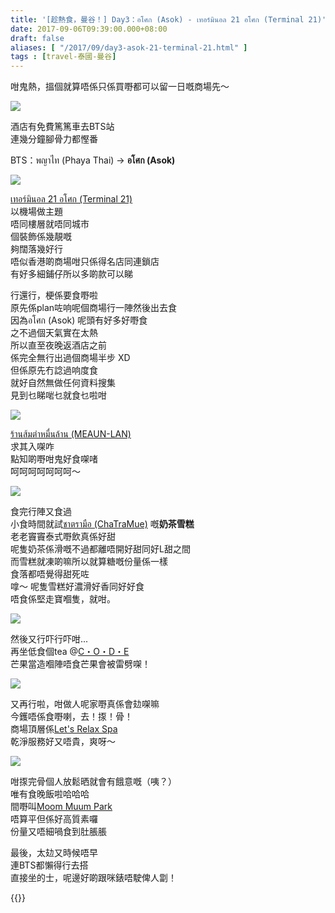 ```yaml
---
title: '[趁熱食，曼谷！] Day3：อโศก (Asok) - เทอร์มินอล 21 อโศก (Terminal 21)'
date: 2017-09-06T09:39:00.000+08:00
draft: false
aliases: [ "/2017/09/day3-asok-21-terminal-21.html" ]
tags : [travel-泰國-曼谷]
---
```


咁鬼熱，搵個就算唔係只係買嘢都可以留一日嘅商場先～  

![](/images/bangkok3a0.jpg)

酒店有免費篤篤車去BTS站  
連幾分鐘腳骨力都慳番  
  
BTS：พญาไท (Phaya Thai) → **อโศก (Asok)**  
  
  

![](/images/bangkok3a.jpg)

[เทอร์มินอล 21 อโศก (Terminal 21)](https://hidie.net/bangkok3a/)  
以機場做主題  
唔同樓層就唔同城市  
個裝飾係幾靚嘅  
夠闊落幾好行  
唔似香港啲商場咁只係得名店同連鎖店  
有好多細鋪仔所以多啲款可以睇  
  
行還行，梗係要食嘢啦  
原先係plan咗响呢個商場行一陣然後出去食  
因為อโศก (Asok) 呢頭有好多好嘢食  
之不過個天氣實在太熱  
所以直至夜晚返酒店之前  
係完全無行出過個商場半步 XD  
但係原先冇諗過响度食  
就好自然無做任何資料搜集  
見到乜睇啱乜就食乜啦咁  

![](images/bangkok3b.jpg)

[ร้านส้มตำหมื่นล้าน (MEAUN-LAN)](https://hidie.net/bangkok3b/)  
求其入㗎咋  
點知啲嘢咁鬼好食㗎啫  
呵呵呵呵呵呵呵～  

![](images/bangkok3c.jpg)

食完行陣又食過  
小食時間就試[ชาตรามือ (ChaTraMue)](https://hidie.net/bangkok3c/) 嘅**奶茶雪糕**  
老老竇竇泰式嘢飲真係好甜  
呢隻奶茶係滑嘅不過都離唔開好甜同好L甜之間  
而雪糕就凍啲嘛所以就算糖嘅份量係一樣  
食落都唔覺得甜死咗  
嗱～ 呢隻雪糕好濃滑好香同好好食  
唔食係堅走寶嗰隻，就咁。  

![](images/bangkok3d.jpg)

然後又行吓行吓咁...  
再坐低食個tea @[C・O・D・E](https://hidie.net/bangkok3d/)  
芒果當造嗰陣唔食芒果會被雷劈㗎！  

![](images/bangkok3e.jpg)

又再行啦，咁做人呢家嘢真係會攰㗎嘛  
今鑊唔係食嘢喇，去！揼！骨！  
商場頂層係[Let's Relax Spa](https://hidie.net/bangkok3e/)  
乾淨服務好又唔貴，爽呀～  

![](images/bangkok3f.jpg)

咁揼完骨個人放鬆晒就會有餓意嘅（咦？）  
唯有食晚飯啦哈哈哈  
間嘢叫[Moom Muum Park](https://hidie.net/bangkok3f/)  
唔算平但係好高質素囉  
份量又唔細喎食到肚脹脹  
  
最後，太攰又時候唔早  
連BTS都懶得行去搭  
直接坐的士，呢邊好啲跟咪錶唔駛俾人劏！  
  
  

{{<bangkok>}}
